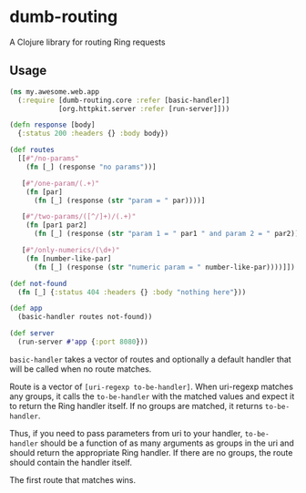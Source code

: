 # dumb-routing

A Clojure library for routing Ring requests

## Usage

```clojure
(ns my.awesome.web.app
  (:require [dumb-routing.core :refer [basic-handler]]
            [org.httpkit.server :refer [run-server]]))

(defn response [body]
  {:status 200 :headers {} :body body})

(def routes
  [[#"/no-params"
    (fn [_] (response "no params"))]

   [#"/one-param/(.+)"
    (fn [par]
      (fn [_] (response (str "param = " par))))]

   [#"/two-params/([^/]+)/(.+)"
    (fn [par1 par2]
      (fn [_] (response (str "param 1 = " par1 " and param 2 = " par2))))]

   [#"/only-numerics/(\d+)"
    (fn [number-like-par]
      (fn [_] (response (str "numeric param = " number-like-par))))]])

(def not-found
  (fn [_] {:status 404 :headers {} :body "nothing here"}))

(def app
  (basic-handler routes not-found))

(def server
  (run-server #'app {:port 8080}))
```

`basic-handler` takes a vector of routes and optionally a default handler that
will be called when no route matches.

Route is a vector of `[uri-regexp to-be-handler]`. When uri-regexp matches any
groups, it calls the `to-be-handler` with the matched values and expect
it to return the Ring handler itself. If no groups are matched, it returns
`to-be-handler`.

Thus, if you need to pass parameters from uri to your handler, `to-be-handler`
should be a function of as many arguments as groups in the uri and should
return the appropriate Ring handler. If there are no groups, the route should
contain the handler itself.

The first route that matches wins.
